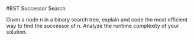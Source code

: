 #BST Successor Search

Given a node n in a binary search tree, explain and code the most efficient way to find the successor of n.
Analyze the runtime complexity of your solution.
